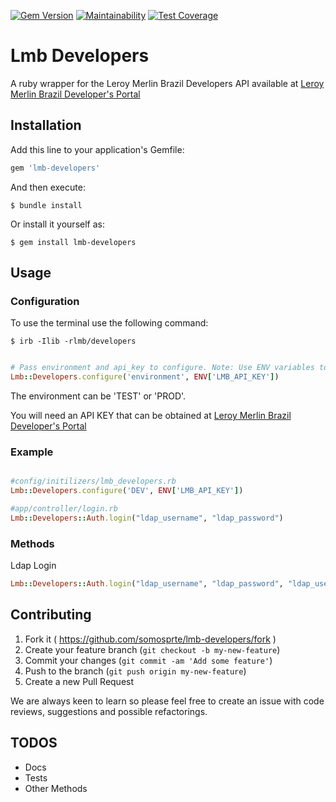 [![Gem Version](https://badge.fury.io/rb/lmb-developers.svg)](http://badge.fury.io/rb/lmb-developers)
[![Maintainability](https://api.codeclimate.com/v1/badges/379c8d6d26abf532b045/maintainability)](https://codeclimate.com/github/somosprte/lmb-developers/maintainability)
[![Test Coverage](https://api.codeclimate.com/v1/badges/379c8d6d26abf532b045/test_coverage)](https://codeclimate.com/github/somosprte/lmb-developers/test_coverage)

# Lmb Developers

A ruby wrapper for the Leroy Merlin Brazil Developers API available at [Leroy Merlin Brazil Developer's Portal](https://developers.leroymerlin.com.br)

## Installation

Add this line to your application's Gemfile:

```ruby
gem 'lmb-developers'
```

And then execute:

    $ bundle install

Or install it yourself as:

    $ gem install lmb-developers

## Usage

### Configuration

To use the terminal use the following command:

    $ irb -Ilib -rlmb/developers

```ruby

# Pass environment and api_key to configure. Note: Use ENV variables to protect data in production environment
Lmb::Developers.configure('environment', ENV['LMB_API_KEY'])

```

The environment can be 'TEST' or 'PROD'.

You will need an API KEY that can be obtained at [Leroy Merlin Brazil Developer's Portal](https://developers.leroymerlin.com.br)

### Example

```ruby

#config/initilizers/lmb_developers.rb
Lmb::Developers.configure('DEV', ENV['LMB_API_KEY'])

#app/controller/login.rb
Lmb::Developers::Auth.login("ldap_username", "ldap_password")

```

### Methods

Ldap Login

```ruby
Lmb::Developers::Auth.login("ldap_username", "ldap_password", "ldap_usertype = employee")
```

## Contributing

1. Fork it ( https://github.com/somosprte/lmb-developers/fork )
2. Create your feature branch (`git checkout -b my-new-feature`)
3. Commit your changes (`git commit -am 'Add some feature'`)
4. Push to the branch (`git push origin my-new-feature`)
5. Create a new Pull Request

We are always keen to learn so please feel free to create an issue with code reviews, suggestions and possible refactorings.

## TODOS

- Docs
- Tests
- Other Methods
